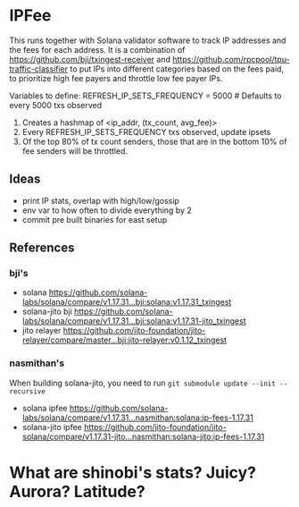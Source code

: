 # IPFee

This runs together with Solana validator software to track IP addresses and the fees for each address. It is a combination of https://github.com/bji/txingest-receiver and https://github.com/rpcpool/tpu-traffic-classifier to put IPs into different categories based on the fees paid, to prioritize high fee payers and throttle low fee payer IPs.

Variables to define:
REFRESH_IP_SETS_FREQUENCY = 5000 # Defaults to every 5000 txs observed

1. Creates a hashmap of <ip_addr, (tx_count, avg_fee)>
2. Every REFRESH_IP_SETS_FREQUENCY txs observed, update ipsets
3. Of the top 80% of tx count senders, those that are in the bottom 10% of fee senders will be throttled.

## Ideas

- print IP stats, overlap with high/low/gossip
- env var to how often to divide everything by 2
- commit pre built binaries for east setup

## References

### bji's

- solana https://github.com/solana-labs/solana/compare/v1.17.31...bji:solana:v1.17.31_txingest
- solana-jito bji https://github.com/solana-labs/solana/compare/v1.17.31...bji:solana:v1.17.31-jito_txingest
- jito relayer https://github.com/jito-foundation/jito-relayer/compare/master...bji:jito-relayer:v0.1.12_txingest

### nasmithan's

When building solana-jito, you need to run `git submodule update --init --recursive`

- solana ipfee https://github.com/solana-labs/solana/compare/v1.17.31...nasmithan:solana:ip-fees-1.17.31
- solana-jito ipfee https://github.com/jito-foundation/jito-solana/compare/v1.17.31-jito...nasmithan:solana-jito:ip-fees-1.17.31

# What are shinobi's stats? Juicy? Aurora? Latitude?
